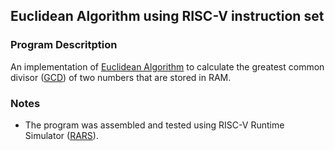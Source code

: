 ## Euclidean Algorithm using RISC-V instruction set

### Program Descritption

An implementation of [Euclidean Algorithm](https://en.wikipedia.org/wiki/Euclidean_algorithm) to calculate the greatest common divisor ([GCD](https://en.wikipedia.org/wiki/Greatest_common_divisor#:~:text=If%20d%20is%20a%20common,divisors%2C%20or%20none%20at%20all.)) of two numbers that are stored in RAM.

### Notes

- The program was assembled and tested using RISC-V Runtime Simulator ([RARS](https://github.com/TheThirdOne/rars)).
